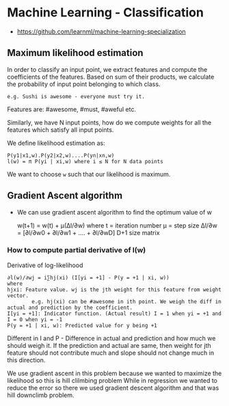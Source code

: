 # Machine Learning - Classification

- https://github.com/learnml/machine-learning-specialization

## Maximum likelihood estimation

In order to classify an input point, we extract features and compute the coefficients of the features. 
Based on sum of their products, we calculate the probability of input point belonging to which class.

    e.g. Sushi is awesome - everyone must try it.

Features are: #awesome, #must, #aweful etc.

Similarly, we have N input points, how do we compute weights for all the features which satisfy all input points.

We define likelihood estimation as:

    P(y1|x1,w).P(y2|x2,w)....P(yn|xn,w)
    l(w) = π P(yi | xi,w) where i ≤ N for N data points
    
We want to choose `w` such that our likelihood is maximum.

## Gradient Ascent algorithm

- We can use gradient ascent algorithm to find the optimum value of w

    w(t+1) = w(t) + µ(∆l/∂w)
    where
        t = iteration number
        µ = step size
        ∆l/∂w = [∂l/∂w0 + ∂l/∂w1 + .... + ∂l/∂wD] D+1 size matrix
        
### How to compute partial derivative of l(w)

Derivative of log-likelihood

    ∂l(w)/∂wj = i∑hj(xi) (I[yi = +1] - P(y = +1 | xi, w))
    where
    hjxi: Feature value. wj is the jth weight for this feature from weight vector.
            e.g. hj(xi) can be #awesome in ith point. We weigh the diff in actual and prediction by the coefficient.
    I[yi = +1]: Indicator function. (Actual result) I = 1 when yi = +1 and I = 0 when yi = -1
    P(y = +1 | xi, w): Predicted value for y being +1
    
Different in I and P - Difference in actual and prediction and how much we should weigh it.
If the prediction and actual are same, then weight for jth feature should not contribute much 
and slope should not change much in this direction.

We use gradient ascent in this problem because we wanted to maximize the likelihood so this is hill clilmbing problem
While in regression we wanted to reduce the error so there we used gradient descent algorithm and that was hill downclimb problem.
     
